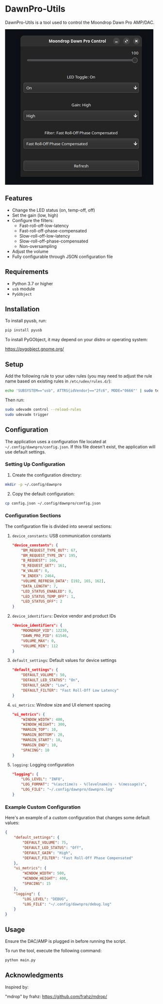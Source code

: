 # DawnPro-Utils
DawnPro-Utils is a tool used to control the Moondrop Dawn Pro AMP/DAC.

![screenshot](preview.png)

## Features

- Change the LED status (on, temp-off, off)
- Set the gain (low, high)
- Configure the filters:
    - Fast-roll-off-low-latency
    - Fast-roll-off-phase-compensated
    - Slow-roll-off-low-latency
    - Slow-roll-off-phase-compensated
    - Non-oversampling
- Adjust the volume
- Fully configurable through JSON configuration file

## Requirements

- Python 3.7 or higher
- `usb` module
- `PyGObject`

## Installation

To install pyusb, run:

```sh
pip install pyusb
```

To install PyGObject, it may depend on your distro or operating system:

https://pygobject.gnome.org/

## Setup

Add the following rule to your udev rules (you may need to adjust the rule name based on existing rules in `/etc/udev/rules.d/`):

```sh
echo 'SUBSYSTEM=="usb", ATTRS{idVendor}=="2fc6", MODE="0666"' | sudo tee /etc/udev/rules.d/99-dawn-pro.rules
```

Then run:

```sh
sudo udevadm control --reload-rules
sudo udevadm trigger
```

## Configuration

The application uses a configuration file located at `~/.config/dawnpro/config.json`. If this file doesn't exist, the application will use default settings.

### Setting Up Configuration

1. Create the configuration directory:
```sh
mkdir -p ~/.config/dawnpro
```

2. Copy the default configuration:
```sh
cp config.json ~/.config/dawnpro/config.json
```

### Configuration Sections

The configuration file is divided into several sections:

1. `device_constants`: USB communication constants
   ```json
   "device_constants": {
       "BM_REQUEST_TYPE_OUT": 67,
       "BM_REQUEST_TYPE_IN": 195,
       "B_REQUEST": 160,
       "B_REQUEST_GET": 161,
       "W_VALUE": 0,
       "W_INDEX": 2464,
       "VOLUME_REFRESH_DATA": [192, 165, 162],
       "DATA_LENGTH": 7,
       "LED_STATUS_ENABLED": 0,
       "LED_STATUS_TEMP_OFF": 1,
       "LED_STATUS_OFF": 2
   }
   ```

2. `device_identifiers`: Device vendor and product IDs
   ```json
   "device_identifiers": {
       "MOONDROP_VID": 12230,
       "DAWN_PRO_PID": 61546,
       "VOLUME_MAX": 0,
       "VOLUME_MIN": 112
   }
   ```

3. `default_settings`: Default values for device settings
   ```json
   "default_settings": {
       "DEFAULT_VOLUME": 50,
       "DEFAULT_LED_STATUS": "On",
       "DEFAULT_GAIN": "Low",
       "DEFAULT_FILTER": "Fast Roll-Off Low Latency"
   }
   ```

4. `ui_metrics`: Window size and UI element spacing
   ```json
   "ui_metrics": {
       "WINDOW_WIDTH": 400,
       "WINDOW_HEIGHT": 300,
       "MARGIN_TOP": 10,
       "MARGIN_BOTTOM": 20,
       "MARGIN_START": 10,
       "MARGIN_END": 10,
       "SPACING": 10
   }
   ```

5. `logging`: Logging configuration
   ```json
   "logging": {
       "LOG_LEVEL": "INFO",
       "LOG_FORMAT": "%(asctime)s - %(levelname)s - %(message)s",
       "LOG_FILE": "~/.config/dawnpro/dawnpro.log"
   }
   ```

### Example Custom Configuration

Here's an example of a custom configuration that changes some default values:

```json
{
    "default_settings": {
        "DEFAULT_VOLUME": 75,
        "DEFAULT_LED_STATUS": "Off",
        "DEFAULT_GAIN": "High",
        "DEFAULT_FILTER": "Fast Roll-Off Phase Compensated"
    },
    "ui_metrics": {
        "WINDOW_WIDTH": 500,
        "WINDOW_HEIGHT": 400,
        "SPACING": 15
    },
    "logging": {
        "LOG_LEVEL": "DEBUG",
        "LOG_FILE": "~/.config/dawnpro/debug.log"
    }
}
```

## Usage

Ensure the DAC/AMP is plugged in before running the script.

To run the tool, execute the following command:

```sh
python main.py
```

## Acknowledgments
Inspired by:

"mdrop" by frahz: https://github.com/frahz/mdrop/
